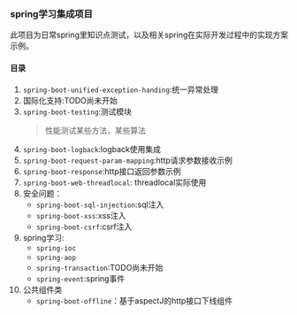 ### spring学习集成项目
此项目为日常spring里知识点测试，以及相关spring在实际开发过程中的实现方案示例。

#### 目录
1. `spring-boot-unified-exception-handing`:统一异常处理
1. 国际化支持:TODO尚未开始
1. `spring-boot-testing`:测试模块
    > 性能测试某些方法，某些算法
1. `spring-boot-logback`:logback使用集成
1. `spring-boot-request-param-mapping`:http请求参数接收示例
1. `spring-boot-response`:http接口返回参数示例
1. `spring-boot-web-threadlocal`: threadlocal实际使用
1. 安全问题：
    * `spring-boot-sql-injection`:sql注入
    * `spring-boot-xss`:xss注入
    * `spring-boot-csrf`:csrf注入
1. spring学习:
    * `spring-ioc`
    * `spring-aop`
    * `spring-transaction`:TODO尚未开始
    * `spring-event`:spring事件
1. 公共组件类
    * `spring-boot-offline`：基于aspectJ的http接口下线组件